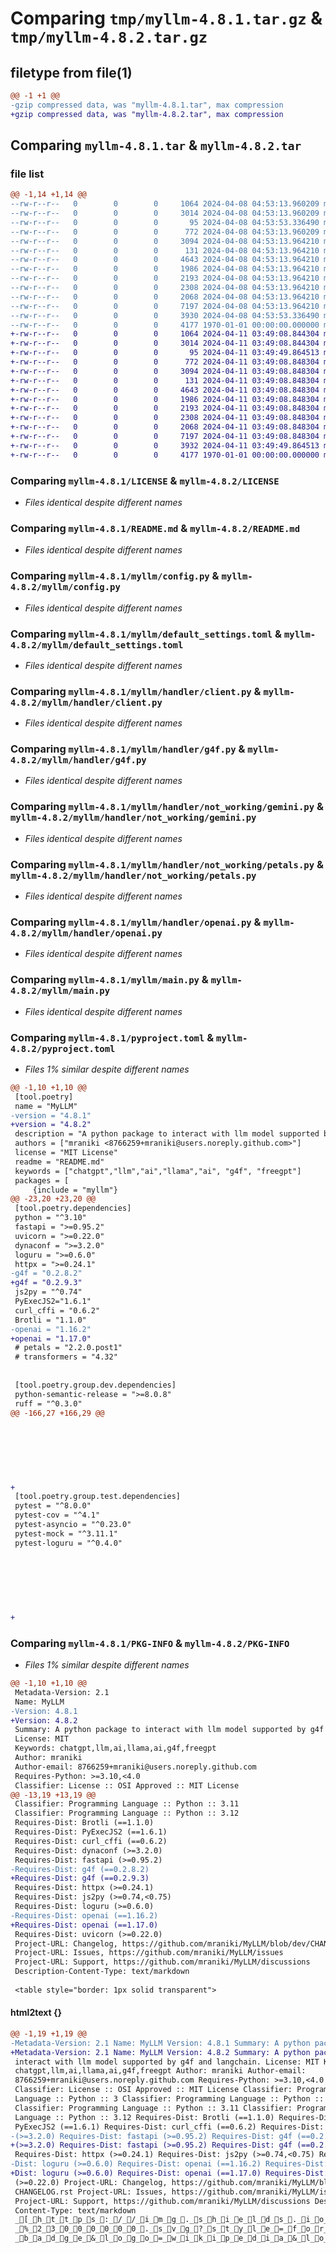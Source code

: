 # Comparing `tmp/myllm-4.8.1.tar.gz` & `tmp/myllm-4.8.2.tar.gz`

## filetype from file(1)

```diff
@@ -1 +1 @@
-gzip compressed data, was "myllm-4.8.1.tar", max compression
+gzip compressed data, was "myllm-4.8.2.tar", max compression
```

## Comparing `myllm-4.8.1.tar` & `myllm-4.8.2.tar`

### file list

```diff
@@ -1,14 +1,14 @@
--rw-r--r--   0        0        0     1064 2024-04-08 04:53:13.960209 myllm-4.8.1/LICENSE
--rw-r--r--   0        0        0     3014 2024-04-08 04:53:13.960209 myllm-4.8.1/README.md
--rw-r--r--   0        0        0       95 2024-04-08 04:53:53.336490 myllm-4.8.1/myllm/__init__.py
--rw-r--r--   0        0        0      772 2024-04-08 04:53:13.960209 myllm-4.8.1/myllm/config.py
--rw-r--r--   0        0        0     3094 2024-04-08 04:53:13.964210 myllm-4.8.1/myllm/default_settings.toml
--rw-r--r--   0        0        0      131 2024-04-08 04:53:13.964210 myllm-4.8.1/myllm/handler/__init__.py
--rw-r--r--   0        0        0     4643 2024-04-08 04:53:13.964210 myllm-4.8.1/myllm/handler/client.py
--rw-r--r--   0        0        0     1986 2024-04-08 04:53:13.964210 myllm-4.8.1/myllm/handler/g4f.py
--rw-r--r--   0        0        0     2193 2024-04-08 04:53:13.964210 myllm-4.8.1/myllm/handler/not_working/gemini.py
--rw-r--r--   0        0        0     2308 2024-04-08 04:53:13.964210 myllm-4.8.1/myllm/handler/not_working/petals.py
--rw-r--r--   0        0        0     2068 2024-04-08 04:53:13.964210 myllm-4.8.1/myllm/handler/openai.py
--rw-r--r--   0        0        0     7197 2024-04-08 04:53:13.964210 myllm-4.8.1/myllm/main.py
--rw-r--r--   0        0        0     3930 2024-04-08 04:53:53.336490 myllm-4.8.1/pyproject.toml
--rw-r--r--   0        0        0     4177 1970-01-01 00:00:00.000000 myllm-4.8.1/PKG-INFO
+-rw-r--r--   0        0        0     1064 2024-04-11 03:49:08.844304 myllm-4.8.2/LICENSE
+-rw-r--r--   0        0        0     3014 2024-04-11 03:49:08.844304 myllm-4.8.2/README.md
+-rw-r--r--   0        0        0       95 2024-04-11 03:49:49.864513 myllm-4.8.2/myllm/__init__.py
+-rw-r--r--   0        0        0      772 2024-04-11 03:49:08.848304 myllm-4.8.2/myllm/config.py
+-rw-r--r--   0        0        0     3094 2024-04-11 03:49:08.848304 myllm-4.8.2/myllm/default_settings.toml
+-rw-r--r--   0        0        0      131 2024-04-11 03:49:08.848304 myllm-4.8.2/myllm/handler/__init__.py
+-rw-r--r--   0        0        0     4643 2024-04-11 03:49:08.848304 myllm-4.8.2/myllm/handler/client.py
+-rw-r--r--   0        0        0     1986 2024-04-11 03:49:08.848304 myllm-4.8.2/myllm/handler/g4f.py
+-rw-r--r--   0        0        0     2193 2024-04-11 03:49:08.848304 myllm-4.8.2/myllm/handler/not_working/gemini.py
+-rw-r--r--   0        0        0     2308 2024-04-11 03:49:08.848304 myllm-4.8.2/myllm/handler/not_working/petals.py
+-rw-r--r--   0        0        0     2068 2024-04-11 03:49:08.848304 myllm-4.8.2/myllm/handler/openai.py
+-rw-r--r--   0        0        0     7197 2024-04-11 03:49:08.848304 myllm-4.8.2/myllm/main.py
+-rw-r--r--   0        0        0     3932 2024-04-11 03:49:49.864513 myllm-4.8.2/pyproject.toml
+-rw-r--r--   0        0        0     4177 1970-01-01 00:00:00.000000 myllm-4.8.2/PKG-INFO
```

### Comparing `myllm-4.8.1/LICENSE` & `myllm-4.8.2/LICENSE`

 * *Files identical despite different names*

### Comparing `myllm-4.8.1/README.md` & `myllm-4.8.2/README.md`

 * *Files identical despite different names*

### Comparing `myllm-4.8.1/myllm/config.py` & `myllm-4.8.2/myllm/config.py`

 * *Files identical despite different names*

### Comparing `myllm-4.8.1/myllm/default_settings.toml` & `myllm-4.8.2/myllm/default_settings.toml`

 * *Files identical despite different names*

### Comparing `myllm-4.8.1/myllm/handler/client.py` & `myllm-4.8.2/myllm/handler/client.py`

 * *Files identical despite different names*

### Comparing `myllm-4.8.1/myllm/handler/g4f.py` & `myllm-4.8.2/myllm/handler/g4f.py`

 * *Files identical despite different names*

### Comparing `myllm-4.8.1/myllm/handler/not_working/gemini.py` & `myllm-4.8.2/myllm/handler/not_working/gemini.py`

 * *Files identical despite different names*

### Comparing `myllm-4.8.1/myllm/handler/not_working/petals.py` & `myllm-4.8.2/myllm/handler/not_working/petals.py`

 * *Files identical despite different names*

### Comparing `myllm-4.8.1/myllm/handler/openai.py` & `myllm-4.8.2/myllm/handler/openai.py`

 * *Files identical despite different names*

### Comparing `myllm-4.8.1/myllm/main.py` & `myllm-4.8.2/myllm/main.py`

 * *Files identical despite different names*

### Comparing `myllm-4.8.1/pyproject.toml` & `myllm-4.8.2/pyproject.toml`

 * *Files 1% similar despite different names*

```diff
@@ -1,10 +1,10 @@
 [tool.poetry]
 name = "MyLLM"
-version = "4.8.1"
+version = "4.8.2"
 description = "A python package to interact with llm model supported by g4f and langchain."
 authors = ["mraniki <8766259+mraniki@users.noreply.github.com>"]
 license = "MIT License"
 readme = "README.md"
 keywords = ["chatgpt","llm","ai","llama","ai", "g4f", "freegpt"]
 packages = [
     {include = "myllm"}
@@ -23,20 +23,20 @@
 [tool.poetry.dependencies]
 python = "^3.10"
 fastapi = ">=0.95.2"
 uvicorn = ">=0.22.0"
 dynaconf = ">=3.2.0"
 loguru = ">=0.6.0"
 httpx = ">=0.24.1"
-g4f = "0.2.8.2"
+g4f = "0.2.9.3"
 js2py = "^0.74"
 PyExecJS2="1.6.1"
 curl_cffi = "0.6.2"
 Brotli = "1.1.0"
-openai = "1.16.2"
+openai = "1.17.0"
 # petals = "2.2.0.post1"
 # transformers = "4.32"
 
 
 [tool.poetry.group.dev.dependencies]
 python-semantic-release = ">=8.0.8"
 ruff = "^0.3.0"
@@ -166,27 +166,29 @@
 
 
 
 
 
 
 
+
 [tool.poetry.group.test.dependencies]
 pytest = "^8.0.0"
 pytest-cov = "^4.1"
 pytest-asyncio = "^0.23.0"
 pytest-mock = "^3.11.1"
 pytest-loguru = "^0.4.0"
 
 
 
 
 
 
 
+
```

### Comparing `myllm-4.8.1/PKG-INFO` & `myllm-4.8.2/PKG-INFO`

 * *Files 1% similar despite different names*

```diff
@@ -1,10 +1,10 @@
 Metadata-Version: 2.1
 Name: MyLLM
-Version: 4.8.1
+Version: 4.8.2
 Summary: A python package to interact with llm model supported by g4f and langchain.
 License: MIT
 Keywords: chatgpt,llm,ai,llama,ai,g4f,freegpt
 Author: mraniki
 Author-email: 8766259+mraniki@users.noreply.github.com
 Requires-Python: >=3.10,<4.0
 Classifier: License :: OSI Approved :: MIT License
@@ -13,19 +13,19 @@
 Classifier: Programming Language :: Python :: 3.11
 Classifier: Programming Language :: Python :: 3.12
 Requires-Dist: Brotli (==1.1.0)
 Requires-Dist: PyExecJS2 (==1.6.1)
 Requires-Dist: curl_cffi (==0.6.2)
 Requires-Dist: dynaconf (>=3.2.0)
 Requires-Dist: fastapi (>=0.95.2)
-Requires-Dist: g4f (==0.2.8.2)
+Requires-Dist: g4f (==0.2.9.3)
 Requires-Dist: httpx (>=0.24.1)
 Requires-Dist: js2py (>=0.74,<0.75)
 Requires-Dist: loguru (>=0.6.0)
-Requires-Dist: openai (==1.16.2)
+Requires-Dist: openai (==1.17.0)
 Requires-Dist: uvicorn (>=0.22.0)
 Project-URL: Changelog, https://github.com/mraniki/MyLLM/blob/dev/CHANGELOG.rst
 Project-URL: Issues, https://github.com/mraniki/MyLLM/issues
 Project-URL: Support, https://github.com/mraniki/MyLLM/discussions
 Description-Content-Type: text/markdown
 
 <table style="border: 1px solid transparent">
```

#### html2text {}

```diff
@@ -1,19 +1,19 @@
-Metadata-Version: 2.1 Name: MyLLM Version: 4.8.1 Summary: A python package to
+Metadata-Version: 2.1 Name: MyLLM Version: 4.8.2 Summary: A python package to
 interact with llm model supported by g4f and langchain. License: MIT Keywords:
 chatgpt,llm,ai,llama,ai,g4f,freegpt Author: mraniki Author-email:
 8766259+mraniki@users.noreply.github.com Requires-Python: >=3.10,<4.0
 Classifier: License :: OSI Approved :: MIT License Classifier: Programming
 Language :: Python :: 3 Classifier: Programming Language :: Python :: 3.10
 Classifier: Programming Language :: Python :: 3.11 Classifier: Programming
 Language :: Python :: 3.12 Requires-Dist: Brotli (==1.1.0) Requires-Dist:
 PyExecJS2 (==1.6.1) Requires-Dist: curl_cffi (==0.6.2) Requires-Dist: dynaconf
-(>=3.2.0) Requires-Dist: fastapi (>=0.95.2) Requires-Dist: g4f (==0.2.8.2)
+(>=3.2.0) Requires-Dist: fastapi (>=0.95.2) Requires-Dist: g4f (==0.2.9.3)
 Requires-Dist: httpx (>=0.24.1) Requires-Dist: js2py (>=0.74,<0.75) Requires-
-Dist: loguru (>=0.6.0) Requires-Dist: openai (==1.16.2) Requires-Dist: uvicorn
+Dist: loguru (>=0.6.0) Requires-Dist: openai (==1.17.0) Requires-Dist: uvicorn
 (>=0.22.0) Project-URL: Changelog, https://github.com/mraniki/MyLLM/blob/dev/
 CHANGELOG.rst Project-URL: Issues, https://github.com/mraniki/MyLLM/issues
 Project-URL: Support, https://github.com/mraniki/MyLLM/discussions Description-
 Content-Type: text/markdown
 _[_h_t_t_p_s_:_/_/_i_m_g_._s_h_i_e_l_d_s_._i_o_/_b_a_d_g_e_/_W_i_k_i_-
 _%_2_3_0_0_0_0_0_0_._s_v_g_?_s_t_y_l_e_=_f_o_r_-_t_h_e_-
 _b_a_d_g_e_&_l_o_g_o_=_w_i_k_i_p_e_d_i_a_&_l_o_g_o_C_o_l_o_r_=_w_h_i_t_e_]_[_h_t_t_p_s_:_/_/
```

